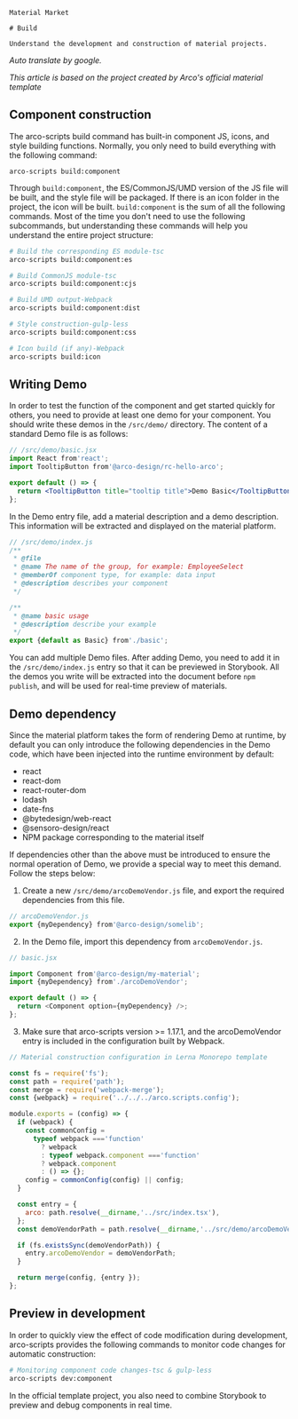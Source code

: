 `````
Material Market

# Build

Understand the development and construction of material projects.
`````

*Auto translate by google.*

*This article is based on the project created by Arco's official material template*

## Component construction

The arco-scripts build command has built-in component JS, icons, and style building functions. Normally, you only need to build everything with the following command:

```
arco-scripts build:component
```

Through `build:component`, the ES/CommonJS/UMD version of the JS file will be built, and the style file will be packaged. If there is an icon folder in the project, the icon will be built. `build:component` is the sum of all the following commands. Most of the time you don't need to use the following subcommands, but understanding these commands will help you understand the entire project structure:

```bash
# Build the corresponding ES module-tsc
arco-scripts build:component:es

# Build CommonJS module-tsc
arco-scripts build:component:cjs

# Build UMD output-Webpack
arco-scripts build:component:dist

# Style construction-gulp-less
arco-scripts build:component:css

# Icon build (if any)-Webpack
arco-scripts build:icon
```

## **Writing Demo**

In order to test the function of the component and get started quickly for others, you need to provide at least one demo for your component. You should write these demos in the `/src/demo/` directory. The content of a standard Demo file is as follows:

```jsx
// /src/demo/basic.jsx
import React from'react';
import TooltipButton from'@arco-design/rc-hello-arco';

export default () => {
  return <TooltipButton title="tooltip title">Demo Basic</TooltipButton>;
};
```

In the Demo entry file, add a material description and a demo description. This information will be extracted and displayed on the material platform.

```javascript
// /src/demo/index.js
/**
 * @file
 * @name The name of the group, for example: EmployeeSelect
 * @memberOf component type, for example: data input
 * @description describes your component
 */

/**
 * @name basic usage
 * @description describe your example
 */
export {default as Basic} from'./basic';
```

You can add multiple Demo files. After adding Demo, you need to add it in the `/src/demo/index.js` entry so that it can be previewed in Storybook. All the demos you write will be extracted into the document before `npm publish`, and will be used for real-time preview of materials.

## **Demo dependency**

Since the material platform takes the form of rendering Demo at runtime, by default you can only introduce the following dependencies in the Demo code, which have been injected into the runtime environment by default:

- react
- react-dom
- react-router-dom
- lodash
- date-fns
- @bytedesign/web-react
- @sensoro-design/react
- NPM package corresponding to the material itself

If dependencies other than the above must be introduced to ensure the normal operation of Demo, we provide a special way to meet this demand. Follow the steps below:

1. Create a new `/src/demo/arcoDemoVendor.js` file, and export the required dependencies from this file.

```javascript
// arcoDemoVendor.js
export {myDependency} from'@arco-design/somelib';
```

2. In the Demo file, import this dependency from `arcoDemoVendor.js`.

```javascript
// basic.jsx

import Component from'@arco-design/my-material';
import {myDependency} from'./arcoDemoVendor';

export default () => {
  return <Component option={myDependency} />;
};
```

3. Make sure that arco-scripts version >= 1.17.1, and the arcoDemoVendor entry is included in the configuration built by Webpack.

```javascript
// Material construction configuration in Lerna Monorepo template

const fs = require('fs');
const path = require('path');
const merge = require('webpack-merge');
const {webpack} = require('../../../arco.scripts.config');

module.exports = (config) => {
  if (webpack) {
    const commonConfig =
      typeof webpack ==='function'
        ? webpack
        : typeof webpack.component ==='function'
        ? webpack.component
        : () => {};
    config = commonConfig(config) || config;
  }

  const entry = {
    arco: path.resolve(__dirname,'../src/index.tsx'),
  };
  const demoVendorPath = path.resolve(__dirname,'../src/demo/arcoDemoVendor.js');

  if (fs.existsSync(demoVendorPath)) {
    entry.arcoDemoVendor = demoVendorPath;
  }

  return merge(config, {entry });
};
```

## **Preview in development**

In order to quickly view the effect of code modification during development, arco-scripts provides the following commands to monitor code changes for automatic construction:

```bash
# Monitoring component code changes-tsc & gulp-less
arco-scripts dev:component
```

In the official template project, you also need to combine Storybook to preview and debug components in real time.
